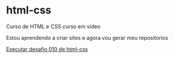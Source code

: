 # html-css
 Curso de HTML e CSS curso em video

Estou aprendendo a criar sites e agora vou gerar meu repositorios 

<a href="https://gabrielaoliveiralara.github.io/html-css/exercicios/desafio010/android.html">Executar desafio 010 de html-css</a>


